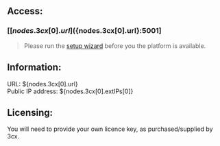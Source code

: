 ## Access:
### [[${nodes.3cx[0].url}](${nodes.3cx[0].url}:5001]
> Please run the [setup wizard](${nodes.3cx[0].url}:5015/?v=2) before you the platform is available.

## Information:
URL: ${nodes.3cx[0].url} \
Public IP address: ${nodes.3cx[0].extIPs[0]}

## Licensing:
You will need to provide your own licence key, as purchased/supplied by 3cx.
